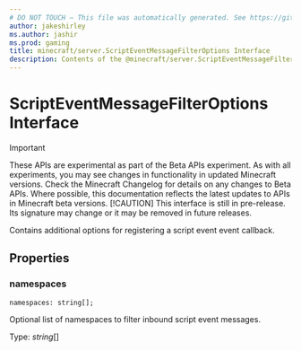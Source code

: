 ```yaml
---
# DO NOT TOUCH — This file was automatically generated. See https://github.com/mojang/minecraftapidocsgenerator to modify descriptions, examples, etc.
author: jakeshirley
ms.author: jashir
ms.prod: gaming
title: minecraft/server.ScriptEventMessageFilterOptions Interface
description: Contents of the @minecraft/server.ScriptEventMessageFilterOptions class.
---
```

# ScriptEventMessageFilterOptions Interface
>[!IMPORTANT]
>These APIs are experimental as part of the Beta APIs experiment. As with all experiments, you may see changes in functionality in updated Minecraft versions. Check the Minecraft Changelog for details on any changes to Beta APIs. Where possible, this documentation reflects the latest updates to APIs in Minecraft beta versions.
> [!CAUTION]
> This interface is still in pre-release.  Its signature may change or it may be removed in future releases.

Contains additional options for registering a script event event callback.

## Properties

### **namespaces**
`namespaces: string[];`

Optional list of namespaces to filter inbound script event messages.

Type: *string*[]
